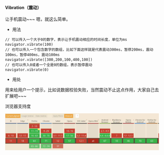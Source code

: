 #### Vibration（震动）
让手机震动~~~  嗯，就这么简单。
- 用法
```
// 可以传入一个大于0的数字，表示让手机震动相应的时间长度，单位为ms
navigator.vibrate(100)
// 也可以传入一个包含数字的数组，比如下面这样就是代表震动300ms，暂停200ms，震动100ms，暂停400ms，震动100ms
navigator.vibrate([300,200,100,400,100])
// 也可以传入0或者一个全是0的数组，表示暂停震动
navigator.vibrate(0)
```
- 用处

用来给用户一个提示，比如说数据校验失败，当然震动不止这点作用，大家自己去扩展吧~~~

浏览器支持度

![浏览器支持度](./vibration/1.png)

